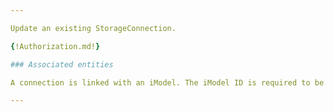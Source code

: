```yaml
---

Update an existing StorageConnection.

{!Authorization.md!}

### Associated entities

A connection is linked with an iModel. The iModel ID is required to be set when updating a StorageConnection.

---
```

